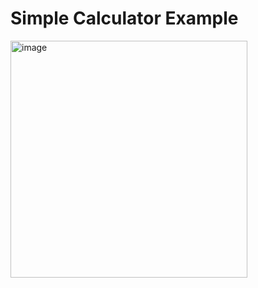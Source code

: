 # Simple Calculator Example

<img width="379" alt="image" src="https://user-images.githubusercontent.com/6671446/171005703-7e76e2f2-d5af-4187-9305-2ff5b81db871.png">
